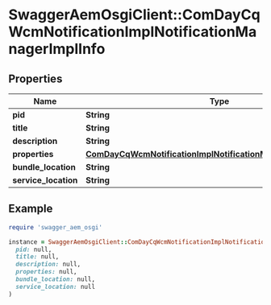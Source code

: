 # SwaggerAemOsgiClient::ComDayCqWcmNotificationImplNotificationManagerImplInfo

## Properties

| Name | Type | Description | Notes |
| ---- | ---- | ----------- | ----- |
| **pid** | **String** |  | [optional] |
| **title** | **String** |  | [optional] |
| **description** | **String** |  | [optional] |
| **properties** | [**ComDayCqWcmNotificationImplNotificationManagerImplProperties**](ComDayCqWcmNotificationImplNotificationManagerImplProperties.md) |  | [optional] |
| **bundle_location** | **String** |  | [optional] |
| **service_location** | **String** |  | [optional] |

## Example

```ruby
require 'swagger_aem_osgi'

instance = SwaggerAemOsgiClient::ComDayCqWcmNotificationImplNotificationManagerImplInfo.new(
  pid: null,
  title: null,
  description: null,
  properties: null,
  bundle_location: null,
  service_location: null
)
```

